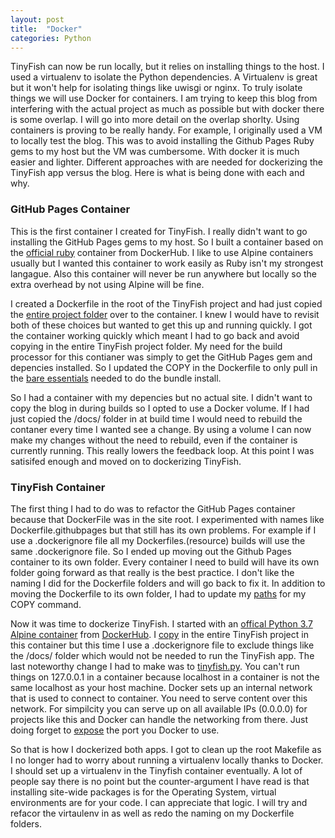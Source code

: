 ```yaml
---
layout: post
title:  "Docker"
categories: Python
---
```


TinyFish can now be run locally, but it relies on installing things to the host.  I used a virtualenv to isolate the Python dependencies.  A Virtualenv is great but it won't help for isolating things like uwisgi or nginx.  To truly isolate things we will use Docker for containers.  I am trying to keep this blog from interfering with the actual project as much as possible but with docker there is some overlap.  I will go into more detail on the overlap shorlty.  Using containers is proving to be really handy.  For example, I originally used a VM to locally test the blog.  This was to avoid installing the Github Pages Ruby gems to my host but the VM was cumbersome.  With docker it is much easier and lighter.  Different approaches with are needed for dockerizing the TinyFish app versus the blog.  Here is what is being done with each and why.

<h3> GitHub Pages Container </h3>

This is the first container I created for TinyFish.  I really didn't want to go installing the GitHub Pages gems to my host.  So I built a container based on the <a href="https://hub.docker.com/_/ruby/">official ruby</a> container from DockerHub.  I like to use Alpine containers usually but I wanted this container to work easily as Ruby isn't my strongest langague.  Also this container will never be run anywhere but locally so the extra overhead by not using Alpine will be fine. 

I created a Dockerfile in the root of the TinyFish project and had just copied the <a href="https://github.com/bitreef-net/tinyfish/blob/d344243d98d729d36486efecaffc1f74b3b16fc9/Dockerfile.ghpages#L8">entire project folder</a> over to the container.  I knew I would have to revisit both of these choices but wanted to get this up and running quickly.  I got the container working quickly which meant I had to go back and avoid copying in the entire TinyFish project folder.  My need for the build processor for this contianer was simply to get the GitHub Pages gem and depencies installed.  So I updated the COPY in the Dockerfile to only pull in the <a href="https://github.com/bitreef-net/tinyfish/blob/d344243d98d72">bare essentials</a> needed to do the bundle install.  

So I had a container with my depencies but no actual site.   I didn't want to copy the blog in during builds so I opted to use a Docker volume.  If I had just copied the /docs/ folder in at build time I would need to rebuild the contaner every time I wanted see a change.  By using a volume I can now make my changes without the need to rebuild, even if the container is currently running.  This really lowers the feedback loop.  At this point I was satisifed enough and moved on to dockerizing TinyFish.  

<h3> TinyFish Container </h3>
The first thing I had to do was to refactor the GitHub Pages container because that DockerFile was in the site root.  I experimented with names like Dockerfile.githubpages but that still has its own problems.  For example if I use a .dockerignore file all my Dockerfiles.(resource) builds will use the same .dockerignore file.  So I ended up  moving out the Github Pages container to its own folder.  Every container I need to build will have its own folder going forward as that really is the best practice.  I don't like the naming I did for the Dockerfile folders and will go back to fix it.  In addition to moving the Dockerfile to its own folder, I had to update my <a href="https://github.com/bitreef-net/tinyfish/blob/e0a5c806fd65cbd1f4dae4a0427d153a58113e1d/GHPages-DockerFile/Dockerfile#L6">paths</a> for my COPY command. 

Now it was time to dockerize TinyFish.  I started with an <a href="https://github.com/bitreef-net/tinyfish/blob/e0a5c806fd65cbd1f4dae4a0427d153a58113e1d/TinyFish-DockerFile/Dockerfile#L1">offical Python 3.7 Alpine container</a> from <a href="https://hub.docker.com/_/python/">DockerHub</a>.  I <a href="https://github.com/bitreef-net/tinyfish/blob/5ac0b0f97a88407636e74f7fba9f4a6e845881b4/TinyFish-DockerFile/Dockerfile#L8">copy</a> in the entire TinyFish project in this container but this time I use a .dockerignore file to exclude things like the /docs/ folder which would not be needed to run the TinyFish app.  The last noteworthy change I had to make was to <a href="https://github.com/bitreef-net/tinyfish/blob/e0a5c806fd65cbd1f4dae4a0427d153a58113e1d/tinyfish.py#L15">tinyfish.py</a>.  You can't run things on 127.0.0.1 in a container because localhost in a container is not the same localhost as your host machine.  Docker sets up an internal network that is used to connect to container.  You need to serve content over this network.  For simpilcity you can serve up on all available IPs (0.0.0.0) for projects like this and Docker can handle the networking from there.  Just doing forget to <a href="https://github.com/bitreef-net/tinyfish/blob/5ac0b0f97a88407636e74f7fba9f4a6e845881b4/TinyFish-DockerFile/Dockerfile#L18">expose</a> the port you Docker to use.

So that is how I dockerized both apps.  I got to clean up the root Makefile as I no longer had to worry about running a virtualenv locally thanks to Docker.  I should set up a virtualenv in the Tinyfish container eventually.  A lot of people say there is no point but the counter-argument I have read is that installing site-wide packages is for the Operating System, virtual environments are for your code.  I can appreciate that logic.  I will try and refacor the virtaulenv in as well as redo the naming on my Dockerfile folders.  



